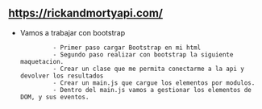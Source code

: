 ## https://rickandmortyapi.com/

 - Vamos a trabajar con bootstrap

                - Primer paso cargar Bootstrap en mi html
                - Segundo paso realizar con bootstrap la siguiente maquetacion.
                - Crear un clase que me permita conectarme a la api y devolver los resultados
                - Crear un main.js que cargue los elementos por modulos.
                - Dentro del main.js vamos a gestionar los elementos de DOM, y sus eventos.